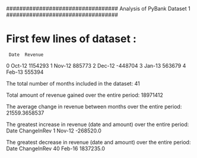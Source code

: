 ################################## 
   Analysis of PyBank Dataset 1
################################## 

First few lines of dataset :  
================================ 
     Date  Revenue
0  Oct-12  1154293
1  Nov-12   885773
2  Dec-12  -448704
3  Jan-13   563679
4  Feb-13   555394 

The total number of months included in the dataset:  41 

Total amount of revenue gained over the entire period:  18971412 

The average change in revenue between months over the entire period:  21559.3658537 

The greatest increase in revenue (date and amount) over the entire period:  
     Date  ChangeInRev
1  Nov-12    -268520.0 

The greatest decrease in revenue (date and amount) over the entire period:  
      Date  ChangeInRev
40  Feb-16    1837235.0 

